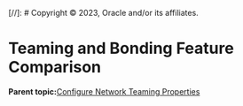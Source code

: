 [//]: # Copyright © 2023, Oracle and/or its affiliates.

# Teaming and Bonding Feature Comparison

**Parent topic:**[Configure Network Teaming Properties](../topics/cockpit-network_configure_a_network_team.md)

